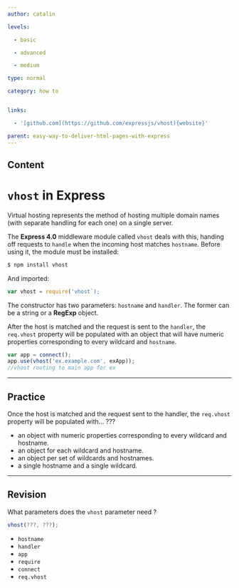 ```yaml
---
author: catalin

levels:

  - basic

  - advanced

  - medium

type: normal

category: how to


links:

  - '[github.com](https://github.com/expressjs/vhost){website}'

parent: easy-way-to-deliver-html-pages-with-express
---
```

## Content
# `vhost` in **Express**

Virtual hosting represents the method of hosting multiple domain names (with separate handling for each one) on a single server.

The **Express 4.0** middleware module called `vhost` deals with this, handing off requests to `handle` when the incoming host matches `hostname`. Before using it, the module must be installed:
```bash
$ npm install vhost
```
And imported:
```javascript
var vhost = require('vhost`);
```

The constructor has two parameters: `hostname` and `handler`. The former can be a string or a **RegExp** object. 

After the host is matched and the request is sent to the `handler`, the `req.vhost` property will be populated with an object that will have numeric properties corresponding to every wildcard and `hostname`.

```javascript
var app = connect();
app.use(vhost('ex.example.com', exApp));
//vhost routing to main app for ex
```

---
## Practice

Once the host is matched and the request sent to the handler, the `req.vhost` property will be populated with... ???


* an object with numeric properties corresponding to every wildcard and hostname.
* an object for each wildcard and hostname.
* an object per set of wildcards and hostnames.
* a single hostname and a single wildcard.

---
## Revision

What parameters does the `vhost` parameter need ?
```js
vhost(???, ???);
```


* `hostname`
* `handler`
* `app`
* `require`
* `connect`
* `req.vhost`

